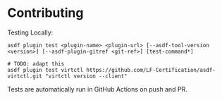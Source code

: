 # Contributing

Testing Locally:

```shell
asdf plugin test <plugin-name> <plugin-url> [--asdf-tool-version <version>] [--asdf-plugin-gitref <git-ref>] [test-command*]

# TODO: adapt this
asdf plugin test virtctl https://github.com/LF-Certification/asdf-virtctl.git "virtctl version --client"
```

Tests are automatically run in GitHub Actions on push and PR.
